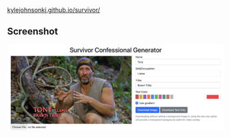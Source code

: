 [kylejohnsonkj.github.io/survivor/](https://kylejohnsonkj.github.io/survivor/)

## Screenshot
![Survivor Confessional Creator](/images/screenshot.png)
